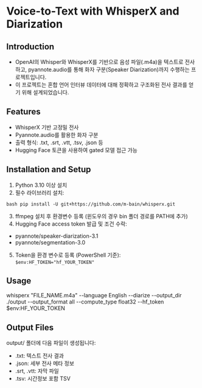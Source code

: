# Voice-to-Text with WhisperX and Diarization

## Introduction
- OpenAI의 Whisper와 WhisperX를 기반으로 음성 파일(.m4a)을 텍스트로 전사하고, pyannote.audio를 통해 화자 구분(Speaker Diarization)까지 수행하는 프로젝트입니다.  
- 이 프로젝트는 혼합 언어 인터뷰 데이터에 대해 정확하고 구조화된 전사 결과를 얻기 위해 설계되었습니다.

## Features
- WhisperX 기반 고정밀 전사
- Pyannote.audio를 활용한 화자 구분
- 출력 형식: .txt, .srt, .vtt, .tsv, .json 등
- Hugging Face 토큰을 사용하여 gated 모델 접근 가능

## Installation and Setup
1. Python 3.10 이상 설치
2. 필수 라이브러리 설치:

```bash pip install -U git+https://github.com/m-bain/whisperx.git```

3. ffmpeg 설치 후 환경변수 등록 (윈도우의 경우 bin 폴더 경로를 PATH에 추가)
4. Hugging Face access token 발급 및 조건 수락:

- pyannote/speaker-diarization-3.1
- pyannote/segmentation-3.0

5. Token을 환경 변수로 등록 (PowerShell 기준):
`$env:HF_TOKEN="hf_YOUR_TOKEN"`


## Usage
whisperx "FILE_NAME.m4a" 
  --language English 
  --diarize 
  --output_dir ./output 
  --output_format all 
  --compute_type float32 
  --hf_token $env:HF_YOUR_TOKEN

## Output Files
output/ 폴더에 다음 파일이 생성됩니다:
- .txt: 텍스트 전사 결과
- .json: 세부 전사 메타 정보
- .srt, .vtt: 자막 파일
- .tsv: 시간정보 포함 TSV


